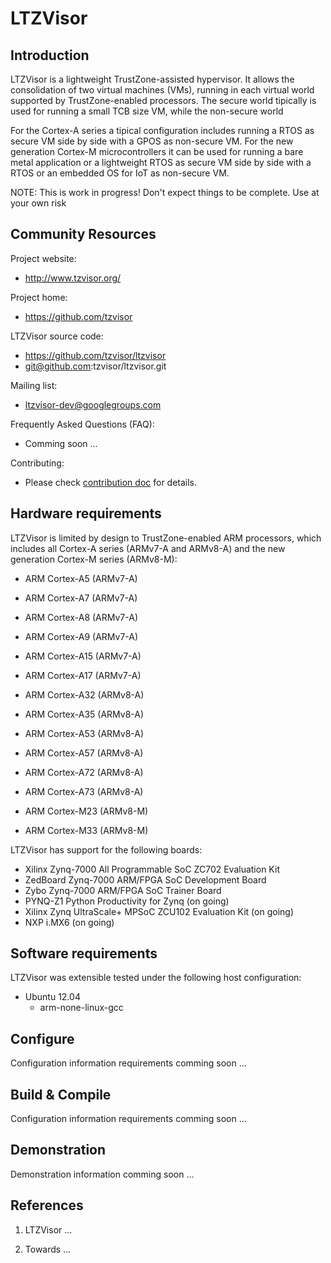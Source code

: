 LTZVisor
=========


Introduction
------------

LTZVisor is a lightweight TrustZone-assisted hypervisor. It allows the 
consolidation of two virtual machines (VMs), running in each virtual world
supported by TrustZone-enabled processors. The secure world tipically
is used for running a small TCB size VM, while the non-secure world 
  
For the Cortex-A series a tipical configuration includes 
running a RTOS as secure VM side by side with a GPOS as non-secure VM.
For the new generation Cortex-M microcontrollers it can be used for 
running a bare metal application or a lightweight RTOS as secure VM 
side by side with a RTOS or an embedded OS for IoT as non-secure VM.  


NOTE: This is work in progress! Don't expect things to be complete. Use at your own risk


Community Resources
-------------------

Project website:

 - http://www.tzvisor.org/

Project home:

 - https://github.com/tzvisor
 
LTZVisor source code:

 - https://github.com/tzvisor/ltzvisor
 - git@github.com:tzvisor/ltzvisor.git
 
Mailing list:
	
 - ltzvisor-dev@googlegroups.com
 
Frequently Asked Questions (FAQ):

 - Comming soon ...
 
Contributing:

 - Please check [contribution doc](CONTRIBUTING.md) for details.


Hardware requirements
------------

LTZVisor is limited by design to TrustZone-enabled ARM processors,
which includes all Cortex-A series (ARMv7-A and ARMv8-A) and the 
new generation Cortex-M series (ARMv8-M):

 - ARM Cortex-A5 (ARMv7-A)
 - ARM Cortex-A7 (ARMv7-A)
 - ARM Cortex-A8 (ARMv7-A)
 - ARM Cortex-A9 (ARMv7-A)
 - ARM Cortex-A15 (ARMv7-A)
 - ARM Cortex-A17 (ARMv7-A)
 
 - ARM Cortex-A32 (ARMv8-A)
 - ARM Cortex-A35 (ARMv8-A)
 - ARM Cortex-A53 (ARMv8-A)
 - ARM Cortex-A57 (ARMv8-A)
 - ARM Cortex-A72 (ARMv8-A)
 - ARM Cortex-A73 (ARMv8-A)
 
 - ARM Cortex-M23 (ARMv8-M)
 - ARM Cortex-M33 (ARMv8-M)


LTZVisor has support for the following boards:

 - Xilinx Zynq-7000 All Programmable SoC ZC702 Evaluation Kit
 - ZedBoard Zynq-7000 ARM/FPGA SoC Development Board 
 - Zybo Zynq-7000 ARM/FPGA SoC Trainer Board 
 - PYNQ-Z1 Python Productivity for Zynq (on going)
 - Xilinx Zynq UltraScale+ MPSoC ZCU102 Evaluation Kit (on going)
 - NXP i.MX6 (on going)

Software requirements
------------

LTZVisor was extensible tested under the following host configuration:

 - Ubuntu 12.04
	* arm-none-linux-gcc 


Configure
------------

Configuration information requirements comming soon ...


Build & Compile
------------

Configuration information requirements comming soon ...


Demonstration
------------

Demonstration information comming soon ...


References
------------

 1. LTZVisor ...
 
 2. Towards ...
